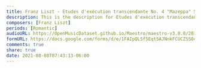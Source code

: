 ```yaml
---
title: Franz Liszt - Etudes d'exécution transcendante No. 4 "Mazeppa" S.139/4 (2)
description: This is the description for Etudes d'exécution transcendante No. 4 "Mazeppa" S.139/4 by Franz Liszt
composers: [Franz Liszt]
periods: [Romantic]
audioURL: https://OpenMusicDataset.github.io/Maestro/maestro-v3.0.0/2017/MIDI-Unprocessed_050_PIANO050_MID--AUDIO-split_07-06-17_Piano-e_3-01_wav--3.midi
formURL: https://docs.google.com/forms/d/e/1FAIpQLSf5Eqt5AJNnkFCUCZSS04tyRI8yVB6G9Slz9_2191cw_wYJ6A/viewform
comments: true
share: true
date: 2021-08-08T07:43:13-06:00
---
```


